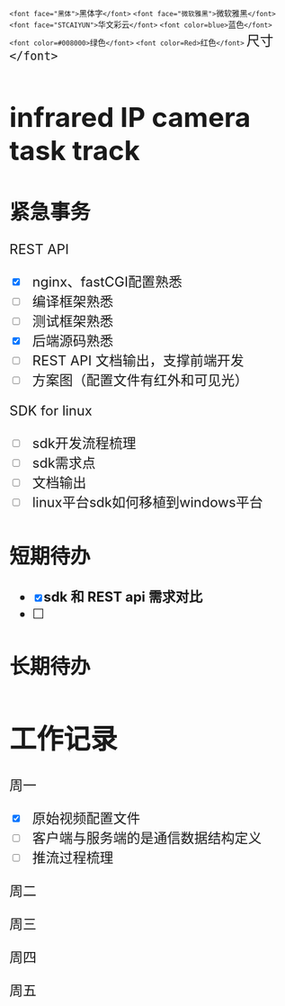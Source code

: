 `<font face="黑体">`黑体字`</font>`
`<font face="微软雅黑">`微软雅黑`</font>`
`<font face="STCAIYUN">`华文彩云`</font>`
`<font color=blue>`蓝色`</font>`
`<font color=#008000>`绿色`</font>`
`<font color=Red>`红色`</font>`
<font size=5>尺寸`</font>`

# infrared IP camera task track

## 紧急事务

REST API

* [X] nginx、fastCGI配置熟悉
* [ ] 编译框架熟悉
* [ ] 测试框架熟悉
* [X] 后端源码熟悉
* [ ] REST API 文档输出，支撑前端开发
* [ ] 方案图（配置文件有红外和可见光）

SDK for linux

* [ ] sdk开发流程梳理
* [ ] sdk需求点
* [ ] 文档输出
* [ ] linux平台sdk如何移植到windows平台

## 短期待办

* [X] **sdk 和 REST api 需求对比**
* [ ] 

## 长期待办

# 工作记录

周一

* [X] 原始视频配置文件
* [ ] 客户端与服务端的是通信数据结构定义
* [ ] 推流过程梳理

周二

周三

周四

周五
